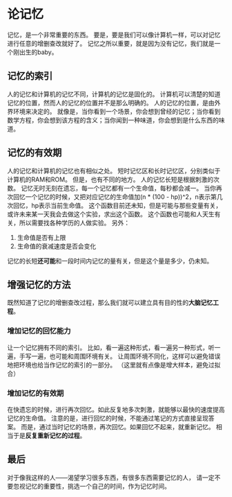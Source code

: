 # 论记忆
记忆，是一个非常重要的东西。
要是，要是我们可以像计算机一样，可以对记忆进行任意的增删查改就好了。
记忆之所以重要，就是因为没有记忆，我们就是一个刚出生的baby。

## 记忆的索引
人的记忆和计算机的记忆不同，计算机的记忆是固化的。
计算机可以清楚的知道记忆的位置，然而人的记忆的位置并不是那么明确的。
人的记忆的位置，是由外界环境来决定的。
就像是，当你看到一个场景，你会想到曾经的记忆；当你看到数学方程，你会想到该方程的含义；当你闻到一种味道，你会想到是什么东西的味道。

## 记忆的有效期
人的记忆和计算机的记忆也有相似之处。
短时记忆区和长时记忆区，分别类似于计算机的RAM和ROM。
但是，也有不同的地方。
人的记忆长短是根据刺激的次数。
记忆无时无刻在遗忘，每一个记忆都有一个生命值，每秒都会减一。
当你再次回忆一个记忆的时候，又把对应记忆的生命值加(n * (100 - hp))^2，n表示第几次回忆，hp表示当前生命值。
这个函数目前还未知，但是可能与那些变量有关，或许未来某一天我会去做这个实验，求出这个函数。
这个函数也可能和人天生有关，所以需要找各种学历的人做实验。
另外：
1. 生命值是否有上限
2. 生命值的衰减速度是否会变化

记忆的长短**还可能**和一段时间内记忆的量有关，但是这个量是多少，仍未知。

## 增强记忆的方法
既然知道了记忆的增删查改过程，那么我们就可以建立具有目的性的**大脑记忆工程**。
### 增加记忆的回忆能力
让一个记忆拥有不同的索引。
比如，看一遍这种形式，看一遍另一种形式，听一遍，手写一遍，也可能和周围环境有关。
让周围环境不同化，这样可以避免错误地把环境也给当作记忆的索引的一部分。
（这里就有点像是增大样本，避免过拟合）

### 增加记忆的有效期
在快遗忘的时候，进行再次回忆。如此反复地多次刺激，就能够以最快的速度提高记忆的生命值。
注意的是，进行回忆的时候，不能通过笔记的方式直接呈现答案。
而是，通过当时记忆的场景，再次回忆。如果回忆不起来，就重新记忆。
相当于是**反复重新记忆的过程**。

## 最后
对于像我这样的人——渴望学习很多东西，有很多东西需要记忆的人，
请一定不要忽视记忆的重要性，挑选一个自己的时间，作为记忆时间。